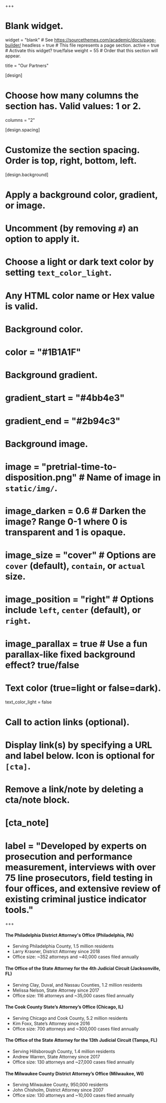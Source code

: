 +++
# Blank widget.
widget = "blank"  # See https://sourcethemes.com/academic/docs/page-builder/
headless = true  # This file represents a page section.
active = true  # Activate this widget? true/false
weight = 55  # Order that this section will appear.

title = "Our Partners"

[design]
  # Choose how many columns the section has. Valid values: 1 or 2.
  columns = "2"

[design.spacing]
  # Customize the section spacing. Order is top, right, bottom, left.


[design.background]
  # Apply a background color, gradient, or image.
  #   Uncomment (by removing `#`) an option to apply it.
  #   Choose a light or dark text color by setting `text_color_light`.
  #   Any HTML color name or Hex value is valid.

  # Background color.
  # color = "#1B1A1F"
  
  # Background gradient.
  # gradient_start = "#4bb4e3"
  # gradient_end = "#2b94c3"
  
  # Background image.
  # image = "pretrial-time-to-disposition.png"  # Name of image in `static/img/`.
  # image_darken = 0.6  # Darken the image? Range 0-1 where 0 is transparent and 1 is opaque.
  # image_size = "cover"  #  Options are `cover` (default), `contain`, or `actual` size.
  # image_position = "right"  # Options include `left`, `center` (default), or `right`.
  # image_parallax = true  # Use a fun parallax-like fixed background effect? true/false
  
  # Text color (true=light or false=dark).
  text_color_light = false

# Call to action links (optional).
#   Display link(s) by specifying a URL and label below. Icon is optional for `[cta]`.
#   Remove a link/note by deleting a cta/note block.
# [cta_note]
#  label = "Developed by experts on prosecution and performance measurement, interviews with over 75 line prosecutors, field testing in four offices, and extensive review of existing criminal justice indicator tools."



+++

#### The Philadelphia District Attorney's Office (Philadelphia, PA)

- Serving Philadelphia County, 1.5 million residents
- Larry Krasner, District Attorney since 2018
- Office size: ~352 attorneys and ~40,000 cases filed annually

#### The Office of the State Attorney for the 4th Judicial Circuit (Jacksonville, FL)

- Serving Clay, Duval, and Nassau Counties, 1.2 million residents
- Melissa Nelson, State Attorney since 2017
- Office size: 116 attorneys and ~35,000 cases filed annually

#### The Cook County State’s Attorney’s Office (Chicago, IL)
- Serving Chicago and Cook County, 5.2 million residents
- Kim Foxx, State’s Attorney since 2016
- Office size: 700 attorneys and ~300,000 cases filed annually


#### The Office of the State Attorney for the 13th Judicial Circuit (Tampa, FL)
- Serving Hillsborough County, 1.4 million residents
- Andrew Warren, State Attorney since 2017
- Office size: 130 attorneys and ~27,000 cases filed annually

#### The Milwaukee County District Attorney’s Office (Milwaukee, WI) 
- Serving Milwaukee County, 950,000 residents
- John Chisholm, District Attorney since 2007
- Office size: 130 attorneys and ~10,000 cases filed annually